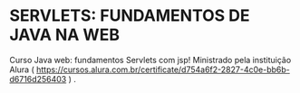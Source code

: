 # SERVLETS: FUNDAMENTOS DE JAVA NA WEB

Curso Java web: fundamentos Servlets com jsp! Ministrado pela instituição Alura ( https://cursos.alura.com.br/certificate/d754a6f2-2827-4c0e-bb6b-d6716d256403 ) .
